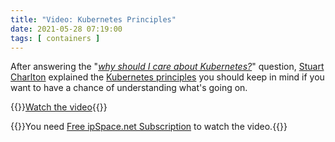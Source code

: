 ```yaml
---
title: "Video: Kubernetes Principles"
date: 2021-05-28 07:19:00
tags: [ containers ]
---
```

After answering the "_[why should I care about Kubernetes?](https://my.ipspace.net/bin/get/Kubernetes/1.1%20-%20Why%20Do%20We%20Need%20Kubernetes.mp4?doccode=Kubernetes)_" question, [Stuart Charlton](https://www.ipspace.net/Author:Stuart_Charlton) explained the [Kubernetes principles](https://my.ipspace.net/bin/get/Kubernetes/1.2%20-%20Kubernetes%20Principles.mp4?doccode=Kubernetes) you should keep in mind if you want to have a chance of understanding what's going on.

{{<jump>}}[Watch the video](https://my.ipspace.net/bin/get/Kubernetes/1.2%20-%20Kubernetes%20Principles.mp4?doccode=Kubernetes){{</jump>}}

{{<note info>}}You need [Free ipSpace.net Subscription](https://www.ipspace.net/Subscription/Free) to watch the video.{{</note>}}
